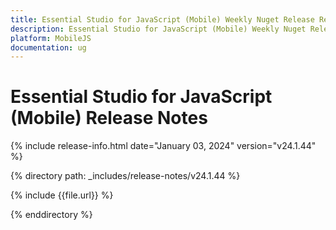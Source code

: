 ```yaml
---
title: Essential Studio for JavaScript (Mobile) Weekly Nuget Release Release Notes  
description: Essential Studio for JavaScript (Mobile) Weekly Nuget Release Release Notes  
platform: MobileJS
documentation: ug
---
```


# Essential Studio for JavaScript (Mobile)  Release Notes  

{% include release-info.html date="January 03, 2024"  version="v24.1.44" %} 

{% directory path: _includes/release-notes/v24.1.44 %}

{% include {{file.url}} %}

{% enddirectory %}
